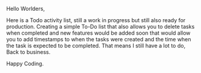 Hello Worlders,

Here is a Todo activity list, still a work in progress but still also ready for production.
Creating a simple To-Do list that also allows you to delete tasks when completed and new features would be added soon that would allow you to add timestamps to when the tasks were created and the time when the task is expected to be completed.
That means I still have a lot to do, Back to business.

Happy Coding.
